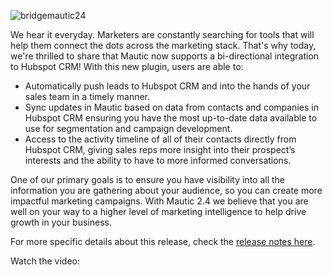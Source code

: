 ![bridgemautic24](https://www.mautic.org/wp-content/uploads/2016/12/BridgeMautic24-1024x421.jpg)


We hear it everyday. Marketers are constantly searching for tools that will help them connect the dots across the marketing stack. That's why today, we're thrilled to share that Mautic now supports a bi-directional integration to Hubspot CRM! With this new plugin, users are able to:



- Automatically push leads to Hubspot CRM and into the hands of your sales team in a timely manner.
- Sync updates in Mautic based on data from contacts and companies in Hubspot CRM ensuring you have the most up-to-date data available to use for segmentation and campaign development.
- Access to the activity timeline of all of their contacts directly from Hubspot CRM, giving sales reps more insight into their prospect’s interests and the ability to have to more informed conversations.



One of our primary goals is to ensure you have visibility into all the information you are gathering about your audience, so you can create more impactful marketing campaigns. With Mautic 2.4 we believe that you are well on your way to a higher level of marketing intelligence to help drive growth in your business.

For more specific details about this release, check the [release notes here](https://github.com/mautic/mautic/releases/tag/2.4.0).

Watch the video:
<script src="//fast.wistia.com/embed/medias/qg6ck5wgoc.jsonp" async></script><script src="//fast.wistia.com/assets/external/E-v1.js" async></script>